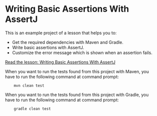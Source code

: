 # Writing Basic Assertions With AssertJ

This is an example project of a lesson that helps you to:

* Get the required dependencies with Maven and Gradle.
* Write basic assertions with AssertJ.
* Customize the error message which is shown when an assertion fails.

[Read the lesson: Writing Basic Assertions With AssertJ](https://www.cleantestautomation.com/lessons/writing-basic-assertions-with-assertj)

When you want to run the tests found from this project with Maven, you have to run the
following command at command prompt:

        mvn clean test

When you want to run the tests found from this project with Gradle, you have to run the
following command at command prompt: 

        gradle clean test
